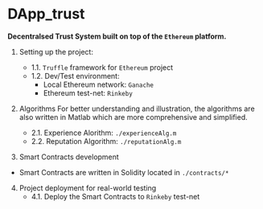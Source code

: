 # DApp_trust
**Decentralsed Trust System built on top of the `Ethereum` platform.**

1. Setting up the project:
    - 1.1. `Truffle` framework for `Ethereum` project
    - 1.2. Dev/Test environment:
        - Local Ethereum network: `Ganache`
        - Ethereum test-net: `Rinkeby`

2. Algorithms
For better understanding and illustration, the algorithms are also written in Matlab which are more comprehensive and simplified.
    - 2.1. Experience Alorithm: `./experienceAlg.m`
    - 2.2. Reputation Algorithm: `./reputationAlg.m`

3. Smart Contracts development
- Smart Contracts are written in Solidity located in `./contracts/*`

4. Project deployment for real-world testing
    - 4.1. Deploy the Smart Contracts to `Rinkeby` test-net
